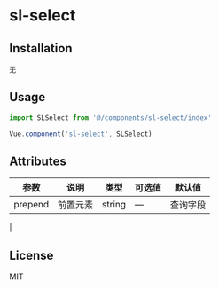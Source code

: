# sl-select

## Installation
```shell
无
```

## Usage

```javascript
import SLSelect from '@/components/sl-select/index'

Vue.component('sl-select', SLSelect)
```

## Attributes
| 参数      | 说明          | 类型      | 可选值                           | 默认值  |
|---------- |-------------- |---------- |--------------------------------  |-------- |
| prepend | 前置元素 | string | — | 查询字段 |
|

## License
MIT
